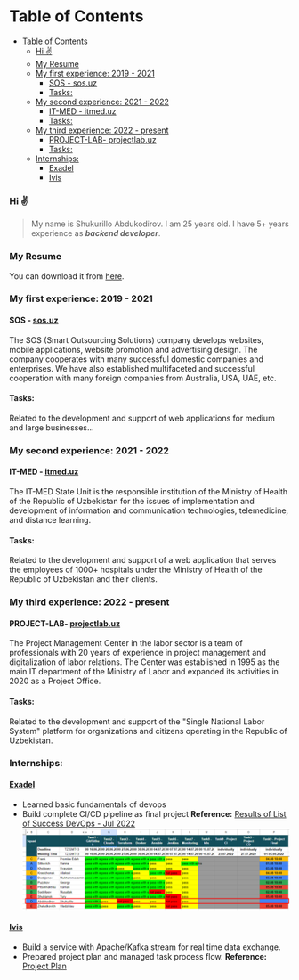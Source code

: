 # Table of Contents
- [Table of Contents](#table-of-contents)
    - [Hi ✌️](#hi-️)
    - [My Resume](#my-resume)
    - [My first experience: 2019 - 2021](#my-first-experience-2019---2021)
      - [SOS - sos.uz](#sos---sosuz)
      - [Tasks:](#tasks)
    - [My second experience: 2021 - 2022](#my-second-experience-2021---2022)
      - [IT-MED - itmed.uz](#it-med---itmeduz)
      - [Tasks:](#tasks-1)
    - [My third experience: 2022 - present](#my-third-experience-2022---present)
      - [PROJECT-LAB- projectlab.uz](#project-lab--projectlabuz)
      - [Tasks:](#tasks-2)
    - [Internships:](#internships)
      - [Exadel](#exadel)
      - [Ivis](#ivis)

   

### Hi ✌️
>My name is Shukurillo Abdukodirov. 
>I am 25 years old. 
>I have 5+ years experience as ***backend developer***.
>
<a id="resume"></a>
### My Resume
You can download it from [here](https://drive.google.com/file/d/1UVPOaM8EH9iqCIo8WLcIIb_Mv9hS_-AB/view?usp=sharing).

<a id="my-first-experience"></a>
### My first experience: 2019 - 2021
<a id="first-company-info"></a>
#### SOS - [sos.uz](https://sos.uz)

The SOS (Smart Outsourcing Solutions) company develops websites, mobile applications, website promotion and advertising design. The company cooperates with many successful domestic companies and enterprises. We have also established multifaceted and successful cooperation with many foreign companies from Australia, USA, UAE, etc.

<a id="first-company-projects"></a>
#### Tasks:
Related to the development and support of web applications for medium and large businesses...

<a id="my-second-experience"></a>
### My second experience: 2021 - 2022
<a id="second-company-info"></a>
#### IT-MED - [itmed.uz](https://itmed.uz)

The IT-MED State Unit is the responsible institution of the Ministry of Health of the Republic of Uzbekistan for the issues of implementation and development of information and communication technologies, telemedicine, and distance learning.

<a id="second-company-projects"></a>
#### Tasks:
Related to the development and support of a web application that serves the employees of 1000+ hospitals under the Ministry of Health of the Republic of Uzbekistan and their clients.

<a id="my-third-experience"></a>
### My third experience: 2022 - present
<a id="third-company-info"></a>
#### PROJECT-LAB- [projectlab.uz](http://projectlab.uz)

The Project Management Center in the labor sector is a team of professionals with 20 years of experience in project management and digitalization of labor relations. The Center was established in 1995 as the main IT department of the Ministry of Labor and expanded its activities in 2020 as a Project Office.

<a id="third-company-projects"></a>
#### Tasks:
Related to the development and support of the "Single National Labor System" platform for organizations and citizens operating in the Republic of Uzbekistan.

<a id="internships"></a>
### Internships:

<a id="exadel"></a>
#### [Exadel](https://exadel.com)
- Learned basic fundamentals of devops
- Build complete CI/CD pipeline as final project
**Reference:** [Results of List of Success DevOps - Jul 2022](https://docs.google.com/spreadsheets/d/1s-MVV-ZdlIWqasnrqK7yCUJNmwHcvDX4b66dsHE1JlI/edit#gid=0)
![alt text](images/image.png)

<a id="ivis"></a>
#### [Ivis](https://ivis.ai)
- Build a service with Apache/Kafka stream for real time data exchange.
- Prepared project plan and managed task process flow.
**Reference:** [Project Plan](https://docs.google.com/spreadsheets/d/1aAS5nh4K5AE_cWpH6yG_-_p5YnGcT4XI/edit#gid=2082212453)


